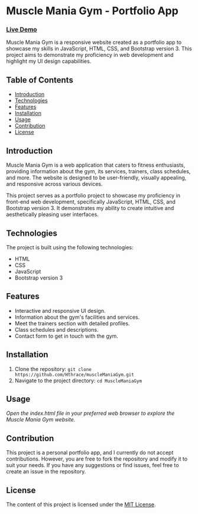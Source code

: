 # Muscle Mania Gym - Portfolio App

### [Live Demo](https://hthrace.github.io/MuscleManiaGym)

Muscle Mania Gym is a responsive website created as a portfolio app to showcase my skills in JavaScript, HTML, CSS, and Bootstrap version 3. This project aims to demonstrate my proficiency in web development and highlight my UI design capabilities.

## Table of Contents

- [Introduction](#introduction)
- [Technologies](#technologies)
- [Features](#features)
- [Installation](#installation)
- [Usage](#usage)
- [Contribution](#contribution)
- [License](#license)

## Introduction

Muscle Mania Gym is a web application that caters to fitness enthusiasts, providing information about the gym, its services, trainers, class schedules, and more. The website is designed to be user-friendly, visually appealing, and responsive across various devices.

This project serves as a portfolio project to showcase my proficiency in front-end web development, specifically JavaScript, HTML, CSS, and Bootstrap version 3. It demonstrates my ability to create intuitive and aesthetically pleasing user interfaces.

## Technologies

The project is built using the following technologies:

- HTML
- CSS
- JavaScript
- Bootstrap version 3

## Features

- Interactive and responsive UI design.
- Information about the gym's facilities and services.
- Meet the trainers section with detailed profiles.
- Class schedules and descriptions.
- Contact form to get in touch with the gym.

## Installation

1. Clone the repository: `git clone https://github.com/Hthrace/muscleManiaGym.git`
2. Navigate to the project directory: `cd MuscleManiaGym`

## Usage

_Open the index.html file in your preferred web browser to explore the Muscle Mania Gym website._

## Contribution

This project is a personal portfolio app, and I currently do not accept contributions. However, you are free to fork the repository and modify it to suit your needs. If you have any suggestions or find issues, feel free to create an issue in the repository.

## License

The content of this project is licensed under the [MIT License](LICENSE).
